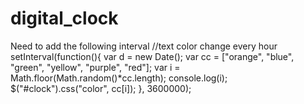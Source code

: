 # digital_clock
Need to add the following interval
//text color change every hour
	setInterval(function(){
		var d = new Date();
		var cc = ["orange", "blue", "green", "yellow", "purple", "red"];
		var i = Math.floor(Math.random()*cc.length);
		console.log(i);
			$("#clock").css("color", cc[i]);
	}, 3600000);
	
